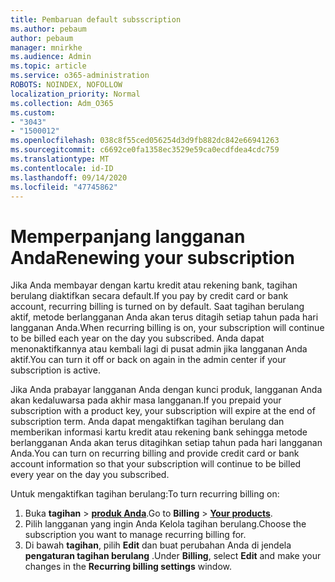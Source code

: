 ```yaml
---
title: Pembaruan default subsscription
ms.author: pebaum
author: pebaum
manager: mnirkhe
ms.audience: Admin
ms.topic: article
ms.service: o365-administration
ROBOTS: NOINDEX, NOFOLLOW
localization_priority: Normal
ms.collection: Adm_O365
ms.custom:
- "3043"
- "1500012"
ms.openlocfilehash: 038c8f55ced056254d3d9fb882dc842e66941263
ms.sourcegitcommit: c6692ce0fa1358ec3529e59ca0ecdfdea4cdc759
ms.translationtype: MT
ms.contentlocale: id-ID
ms.lasthandoff: 09/14/2020
ms.locfileid: "47745862"
---
```

# <a name="renewing-your-subscription"></a><span data-ttu-id="2d300-102">Memperpanjang langganan Anda</span><span class="sxs-lookup"><span data-stu-id="2d300-102">Renewing your subscription</span></span>

<span data-ttu-id="2d300-103">Jika Anda membayar dengan kartu kredit atau rekening bank, tagihan berulang diaktifkan secara default.</span><span class="sxs-lookup"><span data-stu-id="2d300-103">If you pay by credit card or bank account, recurring billing is turned on by default.</span></span> <span data-ttu-id="2d300-104">Saat tagihan berulang aktif, metode berlangganan Anda akan terus ditagih setiap tahun pada hari langganan Anda.</span><span class="sxs-lookup"><span data-stu-id="2d300-104">When recurring billing is on, your subscription will continue to be billed each year on the day you subscribed.</span></span> <span data-ttu-id="2d300-105">Anda dapat menonaktifkannya atau kembali lagi di pusat admin jika langganan Anda aktif.</span><span class="sxs-lookup"><span data-stu-id="2d300-105">You can turn it off or back on again in the admin center if your subscription is active.</span></span>

<span data-ttu-id="2d300-106">Jika Anda prabayar langganan Anda dengan kunci produk, langganan Anda akan kedaluwarsa pada akhir masa langganan.</span><span class="sxs-lookup"><span data-stu-id="2d300-106">If you prepaid your subscription with a product key, your subscription will expire at the end of subscription term.</span></span> <span data-ttu-id="2d300-107">Anda dapat mengaktifkan tagihan berulang dan memberikan informasi kartu kredit atau rekening bank sehingga metode berlangganan Anda akan terus ditagihkan setiap tahun pada hari langganan Anda.</span><span class="sxs-lookup"><span data-stu-id="2d300-107">You can turn on recurring billing and provide credit card or bank account information so that your subscription will continue to be billed every year on the day you subscribed.</span></span>

<span data-ttu-id="2d300-108">Untuk mengaktifkan tagihan berulang:</span><span class="sxs-lookup"><span data-stu-id="2d300-108">To turn recurring billing on:</span></span> 

1. <span data-ttu-id="2d300-109">Buka **tagihan**  >  **[produk Anda](https://go.microsoft.com/fwlink/p/?linkid=842054)**.</span><span class="sxs-lookup"><span data-stu-id="2d300-109">Go to **Billing** > **[Your products](https://go.microsoft.com/fwlink/p/?linkid=842054)**.</span></span>
2. <span data-ttu-id="2d300-110">Pilih langganan yang ingin Anda Kelola tagihan berulang.</span><span class="sxs-lookup"><span data-stu-id="2d300-110">Choose the subscription you want to manage recurring billing for.</span></span>
3. <span data-ttu-id="2d300-111">Di bawah **tagihan**, pilih **Edit** dan buat perubahan Anda di jendela **pengaturan tagihan berulang** .</span><span class="sxs-lookup"><span data-stu-id="2d300-111">Under **Billing**, select **Edit** and make your changes in the **Recurring billing settings** window.</span></span> 